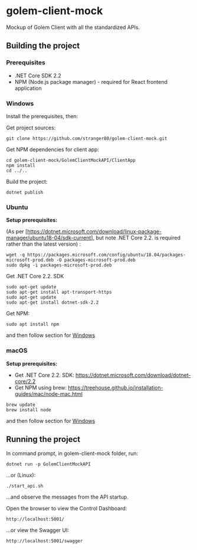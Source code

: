 # golem-client-mock
Mockup of Golem Client with all the standardized APIs.

## Building the project

### Prerequisites
- .NET Core SDK 2.2
- NPM (Node.js package manager) - required for React frontend application

### Windows

Install the prerequisites, then:

Get project sources:
```
git clone https://github.com/stranger80/golem-client-mock.git
```

Get NPM dependencies for client app:
```
cd golem-client-mock/GolemClientMockAPI/ClientApp
npm install
cd ../..
```

Build the project:
```
dotnet publish
```

### Ubuntu

**Setup prerequisites:**

(As per [https://dotnet.microsoft.com/download/linux-package-manager/ubuntu18-04/sdk-current], but note .NET Core 2.2. is required rather than the latest version) :

```
wget -q https://packages.microsoft.com/config/ubuntu/18.04/packages-microsoft-prod.deb -O packages-microsoft-prod.deb
sudo dpkg -i packages-microsoft-prod.deb
```

Get .NET Core 2.2. SDK

```
sudo apt-get update
sudo apt-get install apt-transport-https
sudo apt-get update
sudo apt-get install dotnet-sdk-2.2
```

Get NPM:

```
sudo apt install npm
```

and then follow section for [Windows](#Windows)

### macOS

**Setup prerequisites:**
- Get .NET Core 2.2. SDK: https://dotnet.microsoft.com/download/dotnet-core/2.2
- Get NPM using brew: https://treehouse.github.io/installation-guides/mac/node-mac.html
```
brew update
brew install node
```
and then follow section for [Windows](#Windows)

## Running the project

In command prompt, in golem-client-mock folder, run:
```
dotnet run -p GolemClientMockAPI
```
...or (Linux):
```
./start_api.sh
```

...and observe the messages from the API startup.

Open the browser to view the Control Dashboard:
```
http://localhost:5001/
```

...or view the Swagger UI:
```
http://localhost:5001/swagger
```

